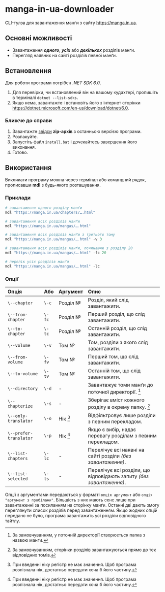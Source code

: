 # manga-in-ua-downloader
CLI-тулза для завантаження манґи з сайту https://manga.in.ua.

## Основні можливості
- Завантаження ___одного___, ___усіх___ або ___декількох___ розділів манґи.
- Перегляд наявних на сайті розділів певної манґи.

## Встановлення

Для роботи програми потрібен _.NET SDK 6.0_.
1. Для перевірки, чи встановлений він на вашому кудахтері, пропишіть в терміналі `dotnet --list-sdks`.
2. Якщо нема, завантажте і встановіть його з інтернет сторінки https://dotnet.microsoft.com/en-us/download/dotnet/6.0.

### Ближче до справи
1. Завантажте [звідси](https://github.com/bigchunguspng/manga-in-ua-downloader/releases) **zip-архів** з останньою версією програми.
2. Розпакуйте.
3. Запустіть файл `install.bat` і дочекайтесь завершення його виконання.
4. Готово.

## Використання

Викликати програму можна через термінал або командний рядок, прописавши **mdl** з будь-якого розташування.

### Приклади

```powershell
# завантаження одного розділу манґи
mdl "https://manga.in.ua/chapters/….html"

# завантаження всіх розділів манґи
mdl "https://manga.in.ua/mangas/….html"

# завантаження всіх розділів манґи з третього тому
mdl "https://manga.in.ua/mangas/….html" -v 3

# завантаження всіх розділів манґи, починаючи з розділу 20
mdl "https://manga.in.ua/mangas/….html" -fc 20

# перелік усіх розділів манґи
mdl "https://manga.in.ua/mangas/….html" -lc
```

### Опції
| Опція                  | Або    | Аргумент | Опис                                                                |
|:-----------------------|:-------|:---------|:--------------------------------------------------------------------|
| `\--chapter`           | `\-c`  | Розділ № | Розділ, який слід завантажити.                                      |
| `\--from-chapter`      | `\-fc` | Розділ № | Перший розділ, що слід завантажити.                                 |
| `\--to-chapter`        | `\-tc` | Розділ № | Останній розділ, що слід завантажити.                               |
| `\--volume`            | `\-v`  | Том №    | Том, розділи з якого слід завантажити.                              |
| `\--from-volume`       | `\-fv` | Том №    | Перший том, що слід завантажити.                                    |
| `\--to-volume`         | `\-tv` | Том №    | Останній том, що слід завантажити.                                  |
| `\--directory`         | `\-d`  | \-       | Завантажує томи манґи до поточної директорії. [^1]                  |
| `\--chapterize`        | `\-s`  | \-       | Зберігає вміст кожного розділу в окрему папку. [^2]                 |
| `\--only-translator`   | `\-o`  | Нік [^3] | Відфільтровує лише розділи з певним перекладом.                     |
| `\--prefer-translator` | `\-p`  | Нік [^3] | Якщо є вибір, надає перевагу розділам з певним перекладом.          |
| `\--list-chapters`     | `\-lc` | \-       | Перелічує всі наявні на сайті розділи _(без завантаження)_.         |
| `\--list-selected`     | `\-ls` | \-       | Перелічує всі розділи, що відповідають запиту _(без завантаження)_. |

Опції з аргументами передаються у форматі `опція аргумент` або `опція "аргумент з пробілами"`. Більшість з них мають сенс лише при завантаженні за посиланням на сторінку манґи. Останні дві дають змогу переглянути список розділів перед завантаженням. Якщо жодних опцій передано не було, програма завантажить усі розділи відповідного тайтлу.

[^1]: За замовчуванням, у поточній директорії створюється папка з назвою манґи.
[^2]: За замовчуванням, сторінки розділів завантажуються прямо до тек відповідних томів.
[^3]: При введенні ніку регістр не має значення. Щоб програма розпізнала нік, достатньо передати хоча б його частину.
